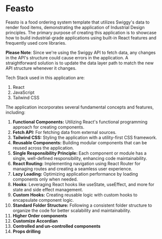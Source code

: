 # Feasto
Feasto is a food ordering system template that utilizes Swiggy's data to render food items, demonstrating the application of Industrial Design principles. The primary purpose of creating this application is to showcase how to build industrial-grade applications using built-in React features and frequently used core libraries.

**Please Note**: Since we're using the Swiggy API to fetch data, any changes in the API's structure could cause errors in the application. A straightforward solution is to update the data layer path to match the new API structure whenever it changes.

Tech Stack used in this application are:
1. React
2. JavaScript
3. Tailwind CSS

The application incorporates several fundamental concepts and features, including:
1. **Functional Components:** Utilizing React's functional programming approach for creating components.
2. **Fetch API:** For fetching data from external sources.
3. **Tailwind CSS:** Styling the application with a utility-first CSS framework.
4. **Reusable Components:** Building modular components that can be reused across the application.
5. **Single Responsibility Principle:** Each component or module has a single, well-defined responsibility, enhancing code maintainability.
6. **React Routing:** Implementing navigation using React Router for managing routes and creating a seamless user experience.
7. **Lazy Loading:** Optimizing application performance by loading components only when needed.
8. **Hooks**: Leveraging React hooks like useState, useEffect, and more for state and side effect management.
9. **Custom Hooks:** Creating reusable logic with custom hooks to encapsulate component logic.
10. **Standard Folder Structure:** Following a consistent folder structure to organize the code for better scalability and maintainability.
11. **Higher Order components**
12. **Customize Accordian**
13. **Controlled and un-controlled components**
14. **Props drilling**
